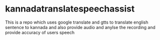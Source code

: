 # kannadatranslatespeechassist
This is a repo which uses google translate and gtts to translate english sentence to kannada and also provide audio and anylse the recording and provide accuracy of users speech
